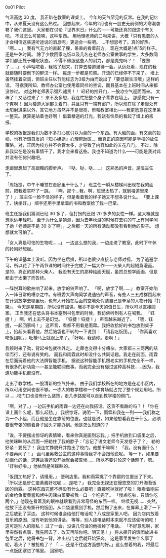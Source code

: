 0x01 Pilot

气温高达 30 度。
我正趴在教室的课桌上。
今年的天气罕见的反常。在我的记忆中，从来夏天没有这么热过。
回想起来，今年的2月也有一股史无前例的大寒潮袭卷了我们这里。
大家都在讨论『世界末日』什么的——可能还真的跟这个有关吧。
不过怎么可能嘛，这种东西。
用地理老师的口吻来讲，大概「只有愚蠢的人才会相信这些道听途说的消息呢」更适合一些吧。
...不想思考了。真的好热。
「啊......」
我有气无力的直起了腰，呆呆的看着前方。
现在大概是1点15的样子。还是午休时间。
除了少数回家吃饭以及几名在老师办公室做事的学生，大多数同学们都还处于睡眠状态。
不得不佩服这些人的耐力，都是魔鬼吗？！
「要熟了......」
小声咕哝着，我站了起来，打算去楼道里待一会。从远处看，现在的我就跟随时要倒下的醉汉一样。
每走一步都是煎熬。汗流的已经停不下来了。
墙上虽然挂着空调，但班主任以节能标志为3级为由而说出了「要低碳生活哦」这样的话。
可据我所知，教师办公室也使用着同样的空调，而且基本在上班时间从来都没停过。
对这种老师表示强烈谴责！！
轻轻的推开门，一股凉空气迎面而来。
太棒了！又活过来了！
来不及多想，我连忙把整个身子背靠在墙上。
那感觉只有一个爽啊！
因为楼道大家都关着门，并且只有一端有窗户，所以现在除了走廊处有太阳射进来以外，其它地方虽然并不是很亮，但和教室相比——我更愿意在这里呆一整天。就算是站着也好啊！
借着楼道的灯光，我饶有性质的看起了墙上的板报。

学校的板报是我们为数不多打心底引以为豪的一个东西。有大触的画，有文豪的投稿，也有所谓自发的『知心姐姐』心理帮助区....
而真正的原因可能是学校的放任策略。对，正因为校方并不会管太多，才导致了内容如此的五花八门。
不过，除非我实在是没有事情干了，我才会来看这些。我也不知道为什么——可能是我对此并没有任何兴趣吧。

走廊里想起了高跟鞋的脚步声。
『哒、哒、哒……』
这熟悉的声音，是班主任了。

「周钰捷，中午不睡觉在走廊里干什么？」
班主任一瞬从楼梯间出现在我的面前，把我着实吓了一跳。
「啊，那个...我，啊，班里太热了，就到楼道里来了！」
班主任一脸不信的样子，但是看着我的样子她又不想多说什么。
「要上课了，快坐好。」
顺手还用手里拿着的书和教案给了我一巴掌。

班主任据我们猜测已经 30 多了，但打扮的还跟 20 多岁的女性一样。这大概就是想永远年轻吧。
至于为什么是猜测，因为去年秋游的时候在去程的车上有同学问了她「老师是不是 30 岁了啊」，之后那一天的所有活动都没有看到他的影子。
想想就太可怕了。

「女人真是可怕的生物呢……」
一边这么想的我，一边走进了教室。此时下午休的铃刚好想起。

下午的课基本上没听。因为坐在后排，所以也很少直接与老师对视。
为了逃避学习，所以花了下午两节课的时间终于完成了一幅大作——火柴人的超短篇漫画。
是的，真正的那种火柴人。
我没有天生的那种绘画天赋，虽然总想学画画，但是都由于太懒了而告终。

一阵悦耳的歌曲响了起来，放学的铃声响了。
「啊，放学了啊……」
教室开始陷入一阵日常的嘈杂之中。有班委大声向同学说通告的声音，有些人三五成群围起来在计划放学去哪里玩，也有人开始在后面的空地处假装自己是拳皇的人物开始『打架』。
今天是星期四，所以没有加课。我亦不是今天的值日生，所以可以直接回家。
正当我还在低头将书本塞到书包里的时候，我仿佛听到有人在喊我。
「钰捷！」
啊，听上去不是幻觉。
「钰捷！钰捷！」
声音越来越近了。
「喂，钰捷，一起回家吗！」
这声音，看都不用看是雨霖。我把收拾好的书包放到桌子上，抬起头看着他，然后脑袋也不转的一下说到：
「请我吃饭团。」
「你真喜欢吃饭团呢。」吐槽马上就跟上来了。「好啊，我请你。走啊！」

我顿时来了劲，背起书包就往外走。
走廊也变得十分嘈杂。大家都三三两两的结伴而行，还有说有笑的。
而我和雨霖此时却没什么共同话题。我走在前面，雨霖在后面玩着他的大法牌智能手机。
据说这种智能手机跟老实的手机完全不一样，有很多的新功能——甚至能联网做事。而我完全没有碰过这种高科技……因为，我连功能手机都没有。

走出了教学楼。一股清新的空气扑来。
由于我们学校所在的地方是在老小区内，所以可用空间也很不够。一栋大的教学楼和一个体育场就占完了整个规划用地。所以……校门口也没有什么装饰，走几步路就可以走到教学楼的侧门。

「啊，对了。」一边玩手机的雨霖一边还在向我搭话。这货不看路的吗？！「你在课上画什么呢，那么起劲。」
我很惊讶。说明一下，雨霖和我在一列——我们称之为一个小组，而且他是坐在靠前的位置。也就是说，如果他想看我在干什么，必须要很夸张的侧着身子回头才能办到。他是怎么知道的？

「诶，不要摆出惊讶的表情嘛，看来你真是画到忘我。」把手机放到口袋里之后，他笑眯眯的从后面一把勒住了我的脖子：「忘记了语文老师今天发卷子了？」
勒的好紧！要死了！
我连忙挣脱开并跑出了校门。他想干嘛啊！
「我，没有画什么！不要再问了！」
画马里奥救公主的这种事情我才不会跟他说呢。
等一下，如果要动画化的话，这连故事还没开始就会被告惨……
所以不要讨论这个话题了，嗯。
「好啦好啦。」他依然是笑眯眯的。

「饭团加热好了，请慢用。」
便利店里。我和雨霖挑了个靠窗的位置坐了下来。
「所以还是虾仁蛋黄酱好吃呢……是吧？」
我完全无视还在慢悠悠的打开海苔饭团的雨霖。
这种东西完整不碎没有什么必要吧！直接吃掉就好了啦！
眼看着刚买的金枪鱼蛋黄酱和烤牛肉辣白菜要被我一口一个吃完了。
「慢点吃啦，只请你吃两个。」他现在看着我的眼神就跟看到非常奇怪的东西一样。
继续无视……
突然，他放下还没有撕开的饭团，从口袋里摸到手机，然后掏了出来，在屏幕上滑了一下之后放到了耳边。
这种时候谁会给他打电话呢？八成是家里人吧。
因为店内放着音乐的原因，没有听到他的讲话。
等等，别人接电话时本来就不应该偷听的吧！这可是别人的隐私！
过了一会，没讲几句话的他挂掉了电话。
「不好意思啊，家里突然有点事，我先回去了，改天再陪你吧。明天见！」
将未撕开的饭团放进书包里之后，他将书包一背，冲出店门之后就开始狂奔。
这是家里发生什么事了呢，着火了？被抢劫了？
「……还是不往这方面想的好。」这么想着的我，将最后一点饭团塞进了嘴里。
回家吧。

